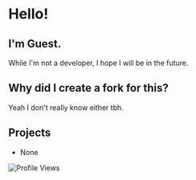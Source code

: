 # Hello!
## I'm Guest.
While I'm not a developer, I hope I will be in the future.
## Why did I create a fork for this?
Yeah I don't really know either tbh.
## Projects
- None
<img src="https://komarev.com/ghpvc/?username=upseguest" alt="Profile Views" />
